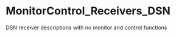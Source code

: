 MonitorControl_Receivers_DSN
============================

DSN receiver descriptions with no monitor and control functions
